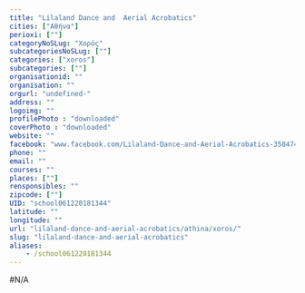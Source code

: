 ```yaml
---
title: "Lilaland Dance and  Aerial Acrobatics"
cities: ["Αθήνα"]
perioxi: [""]
categoryNoSLug: "Χορός"
subcategoriesNoSLug: [""]
categories: ["xoros"]
subcategories: [""]
organisationid: ""
organisation: ""
orgurl: "undefined-"
address: ""
logoimg: ""
profilePhoto : "downloaded"
coverPhoto : "downloaded"
website: ""
facebook: "www.facebook.com/Lilaland-Dance-and-Aerial-Acrobatics-358474931580460/"
phone: ""
email: ""
courses: ""
places: [""]
rensponsibles: ""
zipcode: [""]
UID: "school061220181344"
latitude: ""
longitude: ""
url: "lilaland-dance-and-aerial-acrobatics/athina/xoros/"
slug: "lilaland-dance-and-aerial-acrobatics"
aliases:
    - /school061220181344
---
```





#N/A
